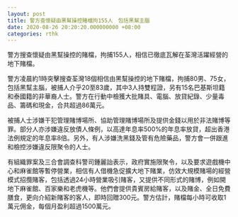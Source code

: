 ```yaml
---
layout: post
title: 警方查懷疑由黑幫操控賭檔拘155人　包括黑幫主腦
date: 2020-08-26 20:20:20.000000000 +08:00
categories: rthk
---
```


警方搜查懷疑由黑幫操控的賭檔，拘捕155人，相信已徹底瓦解在荃灣活躍經營的地下賭檔。

警方凌晨約1時突擊搜查荃灣18個相信由黑幫操控的地下賭檔，拘捕80男、75女，包括黑幫主腦，被捕人介乎20至83歲，其中3人持雙程證，另有15名巴基斯坦籍和泰國籍的非華裔人士。警方在行動中檢獲大批賭具、電腦、放貸紀錄、少量毒品、籌碼和現金，合共超過86萬元。

被捕人士涉嫌干犯管理賭博場所、協助管理賭博場所及提供金錢以用於非法賭博等罪。部分人亦涉嫌違反放債人條例，以高達年息率500%的年息率放貸，超出香港法例規定的年息率8倍。另外，有人涉嫌洗黑錢及管有危險藥品，警方會一併跟進和檢控涉嫌違反限聚令的人士。

有組織罪案及三合會調查科警司鍾麗詒表示，政府實施限聚令，以及要求遊戲機中心和麻雀館等暫停營業，相信有人借機急促擴大地下賭業，仿效大規模賭場的經營模式招攬賭客，包括透過24小時營業吸引賭客，又提供不同形式的賭博，例如開地下麻雀館、百家樂和老虎機等。他們會提供貴賓房給賭客，以及賭金、全日免費膳食，更向介紹新賭客的客人，即時回贈300元。警方估計，賭檔每小時可收取1萬元佣金，每個月盈利超過1500萬元。
